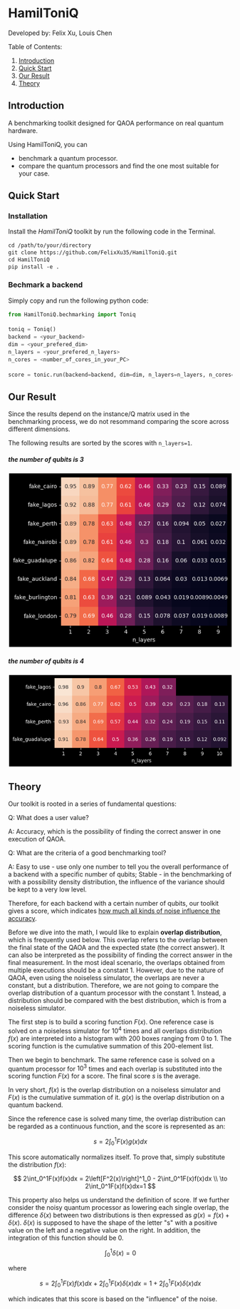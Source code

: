 # HamilToniQ

Developed by: Felix Xu, Louis Chen

Table of Contents:

1. [Introduction](#introduction)
2. [Quick Start](#quickstart)
3. [Our Result](#ourresult)
4. [Theory](#theory)

<a name="introduction"></a>

## Introduction 

A benchmarking toolkit designed for QAOA performance on real quantum hardware.

Using HamilToniQ, you can

* benchmark a quantum processor.
* compare the quantum processors and find the one most suitable for your case.

<a name="quickstart"></a>

## Quick Start 

### Installation

Install the *HamilToniQ* toolkit by run the following code in the Terminal.

```shell
cd /path/to/your/directory
git clone https://github.com/FelixXu35/HamilToniQ.git
cd HamilToniQ
pip install -e .
```



### Bechmark a backend

Simply copy and run the following python code:

```python
from HamilToniQ.bechmarking import Toniq

toniq = Toniq()
backend = <your_backend>
dim = <your_prefered_dim>
n_layers = <your_prefered_n_layers>
n_cores = <number_of_cores_in_your_PC>

score = tonic.run(backend=backend, dim=dim, n_layers=n_layers, n_cores=n_cores)
```

<a name="ourresult"></a>

## Our Result 

Since the results depend on the instance/Q matrix used in the benchmarking process, we do not resommand comparing the score across different dimensions.

The following results are sorted by the scores with `n_layers=1`.

##### the number of qubits is 3

<p align=center><img src="./HamilToniQ/our_results/dim_3.png" alt="n_qubits=3" width="500" /></p>

##### the number of qubits is 4

<p align=center><img src="./HamilToniQ/our_results/dim_4.png" alt="n_qubits=4" width="500" /></p>

<a name="theory"></a>

## Theory 

Our toolkit is rooted in a series of fundamental questions:

Q: What does a user value?

A: Accuracy, which is the possibility of finding the correct answer in one execution of QAOA.

Q: What are the criteria of a good benchmarking tool?

A: Easy to use - use only one number to tell you the overall performance of a backend with a specific number of qubits; Stable - in the benchmarking of with a possibility density distribution, the influence of the variance should be kept to a very low level. 

Therefore, for each backend with a certain number of qubits, our toolkit gives a score, which indicates <u>how much all kinds of noise influence the accuracy</u>. 

Before we dive into the math, I would like to explain **overlap distribution**, which is frequently used below. This overlap refers to the overlap between the final state of the QAOA and the expected state (the correct answer). It can also be interpreted as the possibility of finding the correct answer in the final measurement. In the most ideal scenario, the overlaps obtained from multiple executions should be a constant $1$. However, due to the nature of QAOA, even using the noiseless simulator, the overlaps are never a constant, but a distribution. Therefore, we are not going to compare the overlap distribution of a quantum processor with the constant $1$. Instead, a distribution should be compared with the best distribution, which is from a noiseless simulator.

The first step is to build a scoring function $F(x)$. One reference case is solved on a noiseless simulator for $10^4$ times and all overlaps distribution $f(x)$ are interpreted into a histogram with 200 boxes ranging from 0 to 1. The scoring function is the cumulative summation of this 200-element list.

Then we begin to benchmark. The same reference case is solved on a quantum processor for $10^3$ times and each overlap is substituted into the scoring function $F(x)$ for a score. The final score $s$ is the average.

In very short, $f(x)$ is the overlap distribution on a noiseless simulator and $F(x)$ is the cumulative summation of it. $g(x)$ is the overlap distribution on a quantum backend. 

Since the reference case is solved many time, the overlap distribution can be regarded as a continuous function, and the score is represented as an:

$$
s=2\int_0^1F(x)g(x)dx
$$

This score automatically normalizes itself. To prove that, simply substitute the distribution $f(x)$:

$$
2\int_0^1F(x)f(x)dx = 2\left[F^2(x)\right]^1_0 - 2\int_0^1F(x)f(x)dx \\
\to 2\int_0^1F(x)f(x)dx=1
$$

This property also helps us understand the definition of score. If we further consider the noisy quantum processor as lowering each single overlap, the difference $\delta(x)$ between two distributions is then expressed as $g(x) = f(x) + \delta(x)$. $\delta(x)$ is supposed to have the shape of the letter "s" with a positive value on the left and a negative value on the right. In addition, the integration of this function should be 0.

$$
\int_0^1\delta(x)=0
$$

where 

$$
s=2\int^1_0F(x)f(x)dx+2\int^1_0F(x)\delta(x)dx=1+2\int^1_0F(x)\delta(x)dx
$$

which indicates that this score is based on the "influence" of the noise.

